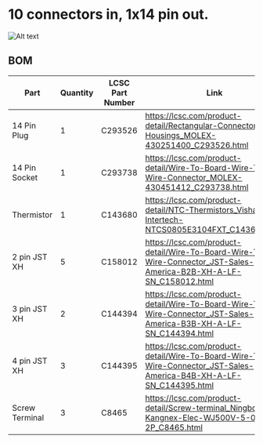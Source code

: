 
# 10 connectors in, 1x14 pin out.

![Alt text](/V0-Umbilical/Images/Overview.jpg?raw=true "Title")

## BOM
| Part      | Quantity | LCSC Part Number | Link|
| ----------- | ----------- | ----------- | ----------- |
| 14 Pin Plug     | 1 | C293526   | https://lcsc.com/product-detail/Rectangular-Connectors-Housings_MOLEX-430251400_C293526.html |
| 14 Pin Socket   | 1 | C293738   | https://lcsc.com/product-detail/Wire-To-Board-Wire-To-Wire-Connector_MOLEX-430451412_C293738.html |
| Thermistor      | 1 | C143680   | https://lcsc.com/product-detail/NTC-Thermistors_Vishay-Intertech-NTCS0805E3104FXT_C143680.html |
| 2 pin JST XH    | 5 | C158012   | https://lcsc.com/product-detail/Wire-To-Board-Wire-To-Wire-Connector_JST-Sales-America-B2B-XH-A-LF-SN_C158012.html |
| 3 pin JST XH    | 2 | C144394   | https://lcsc.com/product-detail/Wire-To-Board-Wire-To-Wire-Connector_JST-Sales-America-B3B-XH-A-LF-SN_C144394.html |
| 4 pin JST XH    | 3 | C144395   | https://lcsc.com/product-detail/Wire-To-Board-Wire-To-Wire-Connector_JST-Sales-America-B4B-XH-A-LF-SN_C144395.html |
| Screw Terminal  | 3 | C8465     | https://lcsc.com/product-detail/Screw-terminal_Ningbo-Kangnex-Elec-WJ500V-5-08-2P_C8465.html |
